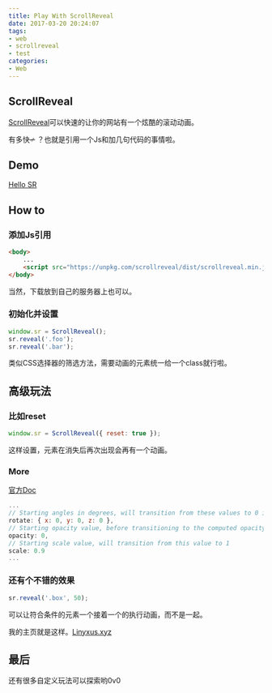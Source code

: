 ```yaml
---
title: Play With ScrollReveal
date: 2017-03-20 20:24:07
tags:
- web
- scrollreveal
- test
categories:
- Web
---
```

## ScrollReveal
[ScrollReveal](https://scrollrevealjs.org/)可以快速的让你的网站有一个炫酷的滚动动画。

有多快~~♂~~ ？也就是引用一个Js和加几句代码的事情啦。
<!-- more -->
## Demo
[Hello SR](http://linyxus.xyz/code/scrollreveal/)

## How to
### 添加Js引用
```HTML
<body>
    ...
    <script src="https://unpkg.com/scrollreveal/dist/scrollreveal.min.js"></script>
</body>
```
当然，下载放到自己的服务器上也可以。
### 初始化并设置
```js
window.sr = ScrollReveal();
sr.reveal('.foo');
sr.reveal('.bar');
```
类似CSS选择器的筛选方法，需要动画的元素统一给一个class就行啦。
## 高级玩法
### 比如reset
```js
window.sr = ScrollReveal({ reset: true });
```
这样设置，元素在消失后再次出现会再有一个动画。
### More
[官方Doc](https://github.com/jlmakes/scrollreveal#22-the-starting-defaults)
```js
...
// Starting angles in degrees, will transition from these values to 0 in all axes.
rotate: { x: 0, y: 0, z: 0 },
// Starting opacity value, before transitioning to the computed opacity.
opacity: 0,
// Starting scale value, will transition from this value to 1
scale: 0.9
...
```

### 还有个不错的效果
```js
sr.reveal('.box', 50);
```
可以让符合条件的元素一个接着一个的执行动画，而不是一起。

我的主页就是这样。[Linyxus.xyz](http://linyxus.xyz/)
## 最后
还有很多自定义玩法可以探索哟0v0

